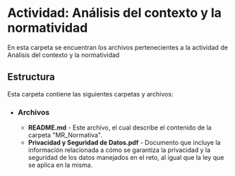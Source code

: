# Actividad: Análisis del contexto y la normatividad

En esta carpeta se encuentran los archivos pertenecientes a la actividad de Análisis del contexto y la normatividad

## Estructura
Esta carpeta contiene las siguientes carpetas y archivos:

* ### **Archivos**
  * **README.md** - Este archivo, el cual describe el contenido de la carpeta "MR_Normativa".
  * **Privacidad y Seguridad de Datos.pdf** - Documento que incluye la información relacionada a cómo se garantiza la privacidad y la seguridad de los datos manejados en el reto, al igual que la ley que se aplica en la misma. 

